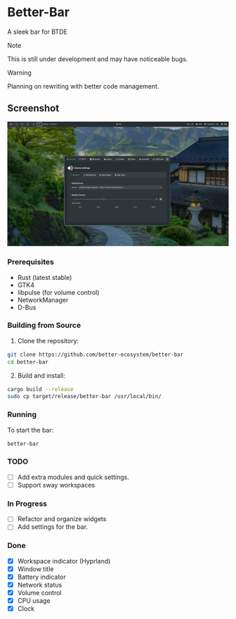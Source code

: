 # Better-Bar


A sleek bar for BTDE

> [!NOTE]  
> This is still under development and may have noticeable bugs.


> [!WARNING]
> Planning on rewriting with better code management.

## Screenshot

![Better bar preview](./.github/screenshot.png)

### Prerequisites

- Rust (latest stable)
- GTK4
- libpulse (for volume control)
- NetworkManager
- D-Bus


### Building from Source

1. Clone the repository:

```bash
git clone https://github.com/better-ecosystem/better-bar
cd better-bar
```

2. Build and install:

```bash
cargo build --release
sudo cp target/release/better-bar /usr/local/bin/
```

### Running

To start the bar:

```bash
better-bar
```

### TODO

- [ ] Add extra modules and quick settings.
- [ ] Support sway workspaces

### In Progress

- [ ] Refactor and organize widgets
- [ ] Add settings for the bar.

### Done

- [x] Workspace indicator (Hyprland)
- [x] Window title
- [x] Battery indicator
- [x] Network status
- [x] Volume control
- [x] CPU usage
- [x] Clock
